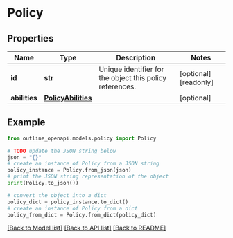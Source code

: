 # Policy


## Properties

Name | Type | Description | Notes
------------ | ------------- | ------------- | -------------
**id** | **str** | Unique identifier for the object this policy references. | [optional] [readonly] 
**abilities** | [**PolicyAbilities**](PolicyAbilities.md) |  | [optional] 

## Example

```python
from outline_openapi.models.policy import Policy

# TODO update the JSON string below
json = "{}"
# create an instance of Policy from a JSON string
policy_instance = Policy.from_json(json)
# print the JSON string representation of the object
print(Policy.to_json())

# convert the object into a dict
policy_dict = policy_instance.to_dict()
# create an instance of Policy from a dict
policy_from_dict = Policy.from_dict(policy_dict)
```
[[Back to Model list]](../README.md#documentation-for-models) [[Back to API list]](../README.md#documentation-for-api-endpoints) [[Back to README]](../README.md)


